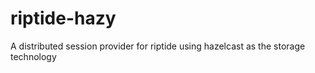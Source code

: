 # riptide-hazy
A distributed session provider for riptide using hazelcast as the storage technology
